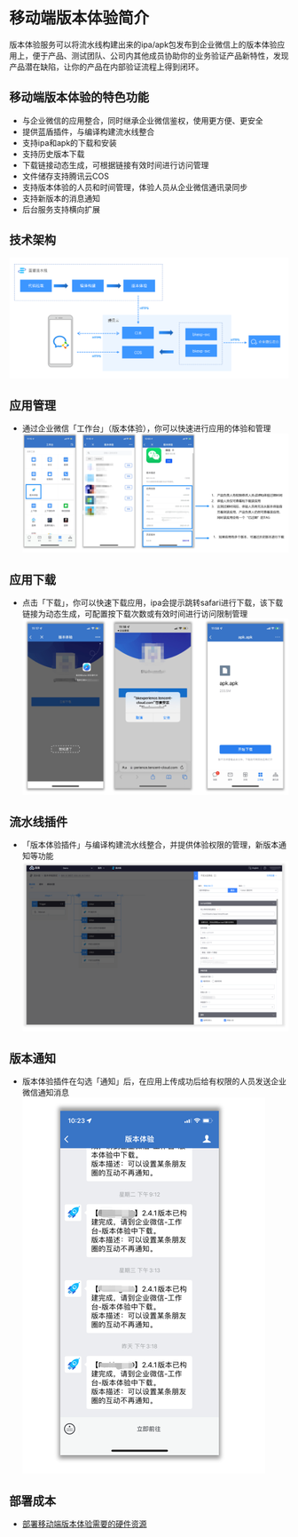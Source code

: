 # **移动端版本体验简介**
版本体验服务可以将流水线构建出来的ipa/apk包发布到企业微信上的版本体验应用上，便于产品、测试团队、公司内其他成员协助你的业务验证产品新特性，发现产品潜在缺陷，让你的产品在内部验证流程上得到闭环。

## **移动端版本体验的特色功能**
- 与企业微信的应用整合，同时继承企业微信鉴权，使用更方便、更安全
- 提供蓝盾插件，与编译构建流水线整合
- 支持ipa和apk的下载和安装
- 支持历史版本下载
- 下载链接动态生成，可根据链接有效时间进行访问管理
- 文件储存支持腾讯云COS
- 支持版本体验的人员和时间管理，体验人员从企业微信通讯录同步
- 支持新版本的消息通知
- 后台服务支持横向扩展


## **技术架构**
![](../../.gitbook/assets/image-client-experince-instructure.png)


## **应用管理**
- 通过企业微信「工作台」（版本体验），你可以快速进行应用的体验和管理
![](../../.gitbook/assets/image-client-experience-application.png)


## **应用下载**
- 点击「下载」，你可以快速下载应用，ipa会提示跳转safari进行下载，该下载链接为动态生成，可配置按下载次数或有效时间进行访问限制管理
![](../../.gitbook/assets/image-client-experince-download.png)


## **流水线插件**
- 「版本体验插件」与编译构建流水线整合，并提供体验权限的管理，新版本通知等功能
![](../../.gitbook/assets/image-client-experince-plugin.png)


## **版本通知**
- 版本体验插件在勾选「通知」后，在应用上传成功后给有权限的人员发送企业微信通知消息
![](../../.gitbook/assets/image-client-experince-notification.png)

## **部署成本**
- [部署移动端版本体验需要的硬件资源](client-experience-cost.md)
